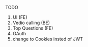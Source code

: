 TODO

1. UI (FE)
2. Vedio calling (BE)
3. Top Questions (FE)
4. OAuth
5. change to Cookies insted of JWT

